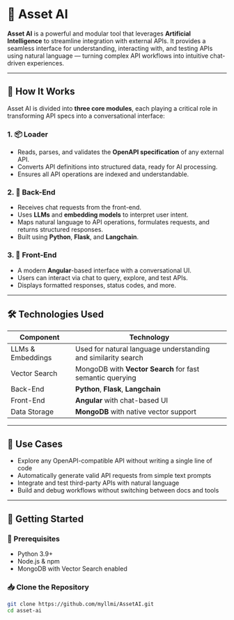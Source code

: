 # 🚀 Asset AI

**Asset AI** is a powerful and modular tool that leverages **Artificial Intelligence** to streamline integration with external APIs. It provides a seamless interface for understanding, interacting with, and testing APIs using natural language — turning complex API workflows into intuitive chat-driven experiences.

---

## 🧠 How It Works

Asset AI is divided into **three core modules**, each playing a critical role in transforming API specs into a conversational interface:

### 1. 📦 Loader

- Reads, parses, and validates the **OpenAPI specification** of any external API.
- Converts API definitions into structured data, ready for AI processing.
- Ensures all API operations are indexed and understandable.

### 2. 🔧 Back-End

- Receives chat requests from the front-end.
- Uses **LLMs** and **embedding models** to interpret user intent.
- Maps natural language to API operations, formulates requests, and returns structured responses.
- Built using **Python**, **Flask**, and **Langchain**.

### 3. 💬 Front-End

- A modern **Angular**-based interface with a conversational UI.
- Users can interact via chat to query, explore, and test APIs.
- Displays formatted responses, status codes, and more.

---

## 🛠 Technologies Used

| Component     | Technology                                    |
|---------------|-----------------------------------------------|
| LLMs & Embeddings | Used for natural language understanding and similarity search |
| Vector Search | MongoDB with **Vector Search** for fast semantic querying |
| Back-End      | **Python**, **Flask**, **Langchain**         |
| Front-End     | **Angular** with chat-based UI               |
| Data Storage  | **MongoDB** with native vector support        |

---

## 🧪 Use Cases

- Explore any OpenAPI-compatible API without writing a single line of code
- Automatically generate valid API requests from simple text prompts
- Integrate and test third-party APIs with natural language
- Build and debug workflows without switching between docs and tools

---

## 🚀 Getting Started

### 🔧 Prerequisites

- Python 3.9+
- Node.js & npm
- MongoDB with Vector Search enabled

### 📥 Clone the Repository

```bash
git clone https://github.com/myllmi/AssetAI.git
cd asset-ai
